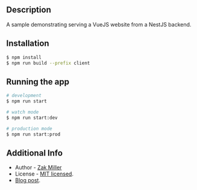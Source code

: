 ## Description

A sample demonstrating serving a VueJS website from a NestJS backend.

## Installation

```bash
$ npm install
$ npm run build --prefix client
```

## Running the app

```bash
# development
$ npm run start

# watch mode
$ npm run start:dev

# production mode
$ npm run start:prod
```

## Additional Info

- Author - [Zak Miller](https://zakmiller.com)
- License - [MIT licensed](LICENSE).
- [Blog post](https://www.zakmiller.com/posts/serve-vue-with-nest/).
